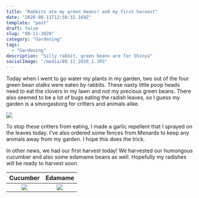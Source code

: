 ```yaml
---
title: "Rabbits ate my green beans! and my first harvest"
date: "2020-08-11T12:50:32.169Z"
template: "post"
draft: false
slug: "08-11-2020"
category: "Gardening"
tags:
  - "Gardening"
description: "Silly rabbit, green beans are for Shinya"
socialImage: "/media/08_11_2020_1.JPG"
---
```


Today when I went to go water my plants in my garden, two out of the four green bean stalks were eaten by rabbits. These nasty little poop heads need to eat the clovers in my lawn and not my precious green beans. There also seemed to be a lot of bugs eating the radish leaves, so I guess my garden is a smorgasborg for critters and animals alike. 

![](/media/08_11_2020_1.JPG)


To stop these critters from eating, I made a garlic repellent that I sprayed on the leaves today. I've also ordered some fences from Menards to keep any animals away from my garden. I hope this does the trick.

In other news, we had our first harvest today! We harvested our humongous cucumber and also some edamame beans as well. Hopefully my radishes will be ready to harvest soon.

Cucumber            |  Edamame
:-------------------------:|:-------------------------:
![](/media/08_11_2020_2.JPG)  |  ![](/media/08_11_2020_3.JPG)





